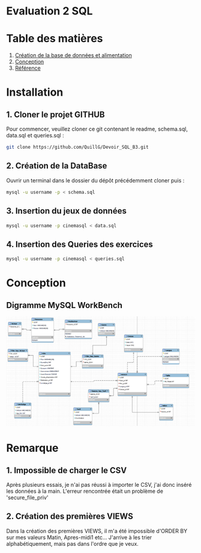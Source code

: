 # Evaluation 2 SQL

# Table des matières

1. [Création de la base de données et alimentation](#installation)
2. [Conception](#conception)
3. [Référence](#référence)

# Installation

## 1. Cloner le projet GITHUB
Pour commencer, veuillez cloner ce git contenant le readme, schema.sql, data.sql et queries.sql :

```bash
git clone https://github.com/QuillG/Devoir_SQL_B3.git
```

## 2. Création de la DataBase
Ouvrir un terminal dans le dossier du dépôt précédemment cloner puis :

```bash
mysql -u username -p < schema.sql
```

## 3. Insertion du jeux de données

```bash
mysql -u username -p cinemasql < data.sql
```

## 4. Insertion des Queries des exercices 

```bash
mysql -u username -p cinemasql < queries.sql
```

# Conception

## Digramme MySQL WorkBench

![MCD](/MCD.png)


# Remarque

## 1. Impossible de charger le CSV
Après plusieurs essais, je n'ai pas réussi à importer le CSV, j'ai donc inséré les données à la main. L'erreur rencontrée était un problème de 'secure_file_priv'

## 2. Création des premières VIEWS
Dans la création des premières VIEWS, il m'a été impossible d'ORDER BY sur mes valeurs Matin, Apres-midi1 etc... J'arrive à les trier alphabétiquement, mais pas dans l'ordre que je veux.     















